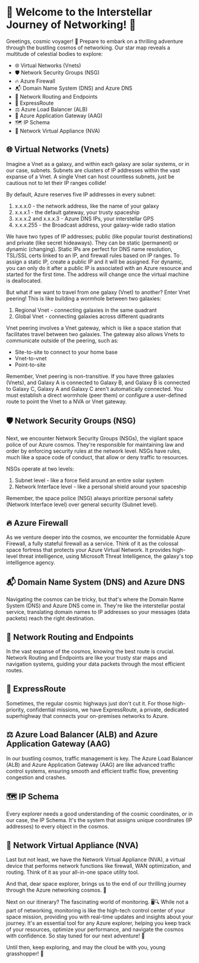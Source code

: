 # 🚀 Welcome to the Interstellar Journey of Networking! 🌌

Greetings, cosmic voyager! 🌠 Prepare to embark on a thrilling adventure through the bustling cosmos of networking. Our star map reveals a multitude of celestial bodies to explore:

- 🌐 Virtual Networks (Vnets)
- 🛡️ Network Security Groups (NSG)
- 🔥 Azure Firewall
- 📬 Domain Name System (DNS) and Azure DNS
- 🚦 Network Routing and Endpoints
- 🚄 ExpressRoute
- ⚖️ Azure Load Balancer (ALB)
- 🚪 Azure Application Gateway (AAG)
- 🗺️ IP Schema
- 🧰 Network Virtual Appliance (NVA)

## 🌐 Virtual Networks (Vnets)

Imagine a Vnet as a galaxy, and within each galaxy are solar systems, or in our case, subnets. Subnets are clusters of IP addresses within the vast expanse of a Vnet. A single Vnet can host countless subnets, just be cautious not to let their IP ranges collide!

By default, Azure reserves five IP addresses in every subnet:

1. x.x.x.0 - the network address, like the name of your galaxy
2. x.x.x.1 - the default gateway, your trusty spaceship
3. x.x.x.2 and x.x.x.3 - Azure DNS IPs, your interstellar GPS
4. x.x.x.255 - the Broadcast address, your galaxy-wide radio station

We have two types of IP addresses; public (like popular tourist destinations) and private (like secret hideaways). They can be static (permanent) or dynamic (changing). Static IPs are perfect for DNS name resolution, TSL/SSL certs linked to an IP, and firewall rules based on IP ranges. To assign a static IP, create a public IP and it will be assigned. For dynamic, you can only do it after a public IP is associated with an Azure resource and started for the first time. The address will change once the virtual machine is deallocated.

But what if we want to travel from one galaxy (Vnet) to another? Enter Vnet peering! This is like building a wormhole between two galaxies:

1. Regional Vnet - connecting galaxies in the same quadrant
2. Global Vnet - connecting galaxies across different quadrants

Vnet peering involves a Vnet gateway, which is like a space station that facilitates travel between two galaxies. The gateway also allows Vnets to communicate outside of the peering, such as:

- Site-to-site to connect to your home base
- Vnet-to-vnet
- Point-to-site

Remember, Vnet peering is non-transitive. If you have three galaxies (Vnets), and Galaxy A is connected to Galaxy B, and Galaxy B is connected to Galaxy C, Galaxy A and Galaxy C aren't automatically connected. You must establish a direct wormhole (peer them) or configure a user-defined route to point the Vnet to a NVA or Vnet gateway.

## 🛡️ Network Security Groups (NSG)

Next, we encounter Network Security Groups (NSGs), the vigilant space police of our Azure cosmos. They're responsible for maintaining law and order by enforcing security rules at the network level. NSGs have rules, much like a space code of conduct, that allow or deny traffic to resources.

NSGs operate at two levels:

1. Subnet level - like a force field around an entire solar system
2. Network Interface level - like a personal shield around your spaceship

Remember, the space police (NSG) always prioritize personal safety (Network Interface level) over general security (Subnet level).

## 🔥 Azure Firewall

As we venture deeper into the cosmos, we encounter the formidable Azure Firewall, a fully stateful firewall as a service. Think of it as the colossal space fortress that protects your Azure Virtual Network. It provides high-level threat intelligence, using Microsoft Threat Intelligence, the galaxy's top intelligence agency.

## 📬 Domain Name System (DNS) and Azure DNS

Navigating the cosmos can be tricky, but that's where the Domain Name System (DNS) and Azure DNS come in. They're like the interstellar postal service, translating domain names to IP addresses so your messages (data packets) reach the right destination.

## 🚦 Network Routing and Endpoints

In the vast expanse of the cosmos, knowing the best route is crucial. Network Routing and Endpoints are like your trusty star maps and navigation systems, guiding your data packets through the most efficient routes.

## 🚄 ExpressRoute

Sometimes, the regular cosmic highways just don't cut it. For those high-priority, confidential missions, we have ExpressRoute, a private, dedicated superhighway that connects your on-premises networks to Azure.

## ⚖️ Azure Load Balancer (ALB) and Azure Application Gateway (AAG)

In our bustling cosmos, traffic management is key. The Azure Load Balancer (ALB) and Azure Application Gateway (AAG) are like advanced traffic control systems, ensuring smooth and efficient traffic flow, preventing congestion and crashes.

## 🗺️ IP Schema

Every explorer needs a good understanding of the cosmic coordinates, or in our case, the IP Schema. It's the system that assigns unique coordinates (IP addresses) to every object in the cosmos.

## 🧰 Network Virtual Appliance (NVA)

Last but not least, we have the Network Virtual Appliance (NVA), a virtual device that performs network functions like firewall, WAN optimization, and routing. Think of it as your all-in-one space utility tool.

And that, dear space explorer, brings us to the end of our thrilling journey through the Azure networking cosmos. 🌌

Next on our itinerary? The fascinating world of monitoring. 🖥️🔍 While not a part of networking, monitoring is like the high-tech control center of your space mission, providing you with real-time updates and insights about your journey. It's an essential tool for any Azure explorer, helping you keep track of your resources, optimize your performance, and navigate the cosmos with confidence. So stay tuned for our next adventure! 🌠

Until then, keep exploring, and may the cloud be with you, young grasshopper! 🚀